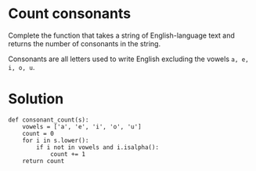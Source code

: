 # Count consonants

Complete the function that takes a string of English-language text and returns the number of consonants in the string.

Consonants are all letters used to write English excluding the vowels ```a, e, i, o, u```.

# Solution
```
def consonant_count(s):
    vowels = ['a', 'e', 'i', 'o', 'u']  
    count = 0
    for i in s.lower():
        if i not in vowels and i.isalpha():
            count += 1
    return count 
```